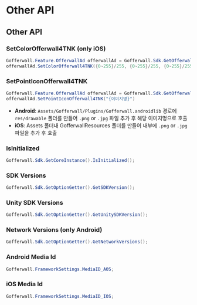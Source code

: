 # Other API
## Other API
### SetColorOfferwall4TNK (only iOS)
```csharp
Gofferwall.Feature.OfferwallAd offerwallAd = Gofferwall.Sdk.GetOfferwallAdInstance();
offerwallAd.SetColorOfferwall4TNK({0~255}/255, {0~255}/255, {0~255}/255, {0~1});
```

### SetPointIconOfferwall4TNK
```csharp
Gofferwall.Feature.OfferwallAd offerwallAd = Gofferwall.Sdk.GetOfferwallAdInstance();
offerwallAd.SetPointIconOfferwall4TNK("{이미지명}")
```
- **Android**: `Assets/Gofferwall/Plugins/Gofferwall.androidlib` 경로에 `res/drawable` 폴더를 만들어 `.png` or `.jpg` 파일 추가 후 해당 이미지명으로 호출
- **iOS**: Assets 폴더내 GofferwallResources 폴더를 만들어 내부에 `.png` or `.jpg` 파일을 추가 후 호출

### IsInitialized
```csharp
Gofferwall.Sdk.GetCoreInstance().IsInitialized();
```

### SDK Versions
```csharp
Gofferwall.Sdk.GetOptionGetter().GetSDKVersion();
```

### Unity SDK Versions
```csharp
Gofferwall.Sdk.GetOptionGetter().GetUnitySDKVersion();
```

### Network Versions (only Android)
```csharp
Gofferwall.Sdk.GetOptionGetter().GetNetworkVersions();
```

### Android Media Id
```csharp
Gofferwall.FrameworkSettings.MediaID_AOS;
```

### iOS Media Id
```csharp
Gofferwall.FrameworkSettings.MediaID_IOS;
```
